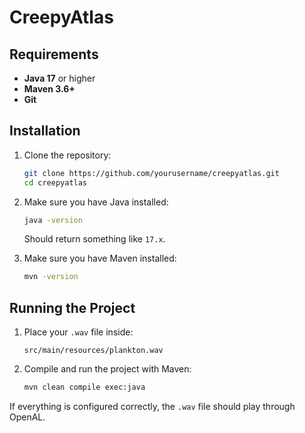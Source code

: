 # CreepyAtlas

## Requirements

- **Java 17** or higher  
- **Maven 3.6+**  
- **Git**

## Installation

1. Clone the repository:
   ```bash
   git clone https://github.com/yourusername/creepyatlas.git
   cd creepyatlas
   ```

2. Make sure you have Java installed:
   ```bash
   java -version
   ```
   Should return something like `17.x`.

3. Make sure you have Maven installed:
   ```bash
   mvn -version
   ```

## Running the Project

1. Place your `.wav` file inside:
   ```
   src/main/resources/plankton.wav
   ```

2. Compile and run the project with Maven:
   ```bash
   mvn clean compile exec:java
   ```

If everything is configured correctly, the `.wav` file should play through OpenAL.